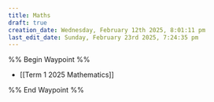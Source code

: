```yaml
---
title: Maths
draft: true
creation_date: Wednesday, February 12th 2025, 8:01:11 pm
last_edit_date: Sunday, February 23rd 2025, 7:24:35 pm
---
```


%% Begin Waypoint %%

- [[Term 1 2025 Mathematics]]

%% End Waypoint %%
